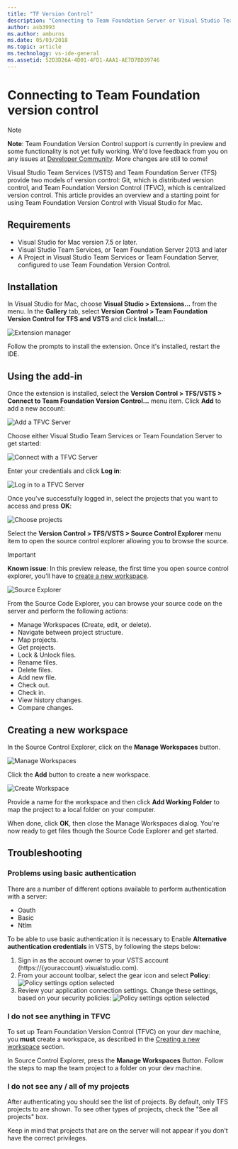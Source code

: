 ```yaml
---
title: "TF Version Control"
description: "Connecting to Team Foundation Server or Visual Studio Team Services with Team Foundation version control."
author: asb3993
ms.author: amburns
ms.date: 05/03/2018
ms.topic: article
ms.technology: vs-ide-general
ms.assetid: 52D3D26A-4D01-4FD1-AAA1-AE7D7BD39746
---
```


# Connecting to Team Foundation version control 

> [!NOTE]
> **Note**: Team Foundation Version Control support is currently in preview and some functionality is not yet fully working. We'd love feedback from you on any issues at [Developer Community](https://developercommunity.visualstudio.com/spaces/41/index.html). More changes are still to come!

Visual Studio Team Services (VSTS) and Team Foundation Server (TFS) provide two models of version control: Git, which is distributed version control, and Team Foundation Version Control (TFVC), which is centralized version control. This article provides an overview and a starting point for using Team Foundation Version Control with Visual Studio for Mac.

## Requirements

* Visual Studio for Mac version 7.5 or later.
* Visual Studio Team Services, or Team Foundation Server 2013 and later
* A Project in Visual Studio Team Services or Team Foundation Server, configured to use Team Foundation Version Control.

## Installation

In Visual Studio for Mac, choose **Visual Studio > Extensions...** from the menu. In the **Gallery** tab, select **Version Control > Team Foundation Version Control for TFS and VSTS** and click **Install…**:

  ![Extension manager](media/tfvc-install.png) 

Follow the prompts to install the extension. Once it's installed, restart the IDE.

## Using the add-in

Once the extension is installed, select the **Version Control > TFS/VSTS > Connect to Team Foundation Version Control...** menu item. Click **Add** to add a new account: 

![Add a TFVC Server](media/tfvc-add-remove-server.png)

Choose either Visual Studio Team Services or Team Foundation Server to get started:

![Connect with a TFVC Server](media/tfvc-choose-server-type.png)

Enter your credentials and click **Log in**: 

![Log in to a TFVC Server](media/tfvc-login.png)

Once you've successfully logged in, select the projects that you want to access and press **OK**: 

![Choose projects](media/tfvc-choose-projects.png)

Select the **Version Control > TFS/VSTS > Source Control Explorer** menu item to open the source control explorer allowing you to browse the source.

> [!IMPORTANT]
> **Known issue**: In this preview release, the first time you open source control explorer, you'll have to [create a new workspace](#creating-a-new-workspace).

![Source Explorer](media/tfvc-source-explorer.png)

From the Source Code Explorer, you can browse your source code on the server and perform the following actions:

- Manage Workspaces (Create, edit, or delete).
- Navigate between project structure.
- Map projects.
- Get projects.
- Lock & Unlock files.
- Rename files.
- Delete files.
- Add new file.
- Check out.
- Check in.
- View history changes.
- Compare changes.

## Creating a new workspace

In the Source Control Explorer, click on the **Manage Workspaces** button. 

![Manage Workspaces](media/tfvc-manage-workspaces.png)

Click the **Add**  button to create a new workspace.

![Create Workspace](media/tfvc-create-workspace.png)

Provide a name for the workspace and then click **Add Working Folder** to map the project to a local folder on your computer.

When done, click **OK**, then close the Manage Workspaces dialog. You're now ready to get files though the Source Code Explorer and get started.

## Troubleshooting

### Problems using basic authentication

There are a number of different options available to perform authentication with a server:

- Oauth
- Basic
- Ntlm

To be able to use basic authentication it is necessary to Enable **Alternative authentication credentials** in VSTS, by following the steps below:

1. Sign in as the account owner to your VSTS account (https://{youraccount}.visualstudio.com).
2. From your account toolbar, select the gear icon and select **Policy**:
    ![Policy settings option selected](media/tfvc-auth2.png) 
3. Review your application connection settings. Change these settings, based on your security policies:
    ![Policy settings option selected](media/tfvc-auth.png)  

### I do not see anything in TFVC

To set up Team Foundation Version Control (TFVC) on your dev machine, you **must** create a workspace, as described in the [Creating a new workspace](#creating-a-new-workspace) section.

In Source Control Explorer, press the **Manage Workspaces** Button. Follow the steps to map the team project to a folder on your dev machine.

### I do not see any / all of my projects

After authenticating you should see the list of projects. By default, only TFS projects to  are shown. To see other types of projects, check the "See all projects" box.

Keep in mind that projects that are on the server will not appear if you don't have the correct privileges.